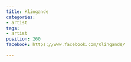 ```yaml
---
title: Klingande
categories:
- artist
tags:
- artist
position: 260
facebook: https://www.facebook.com/Klingande/

---
```


